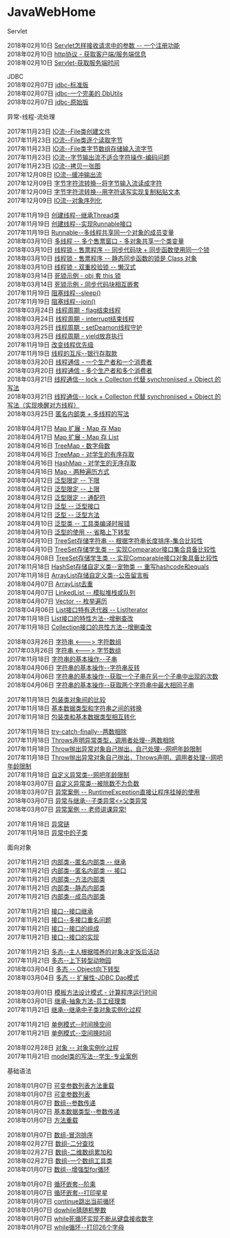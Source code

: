 # JavaWebHome

Servlet

2018年02月10日 [Servlet怎样接收请求中的参数 -- 一个注册功能](servletddmo/src/main/java/web/RegServlet.java)  
2018年02月10日 [http协议 - 获取客户端/服务端信息](servletddmo/src/main/java/servletbasic/HttpsServlet.java)  
2018年02月10日 [Servlet-获取服务端时间](servletddmo/src/main/java/servletbasic/TimeServlet.java)  



JDBC  
2018年02月07日 [jdbc-标准版](jdbcddmo/src/main/java/mysqljdbc/StandardStart.java)  
2018年02月07日 [jdbc-一个完美的 DbUtils](jdbcddmo/src/main/java/mysqljdbc/DbUtils.java)  
2018年02月07日 [jdbc-原始版](jdbcddmo/src/main/java/mysqljdbc/QuickStart.java)  


异常-线程-流处理  

2017年11月23日 [IO流--File类创建文件](FileProj/src/FileFunction.java)  
2017年11月23日 [IO流--File类逐个读取字节](FileProj/src/InputStreamTest.java)  
2017年11月23日 [IO流--File类字节数组存储输入流字节](FileProj/src/InputStreamByteTest.java)  
2017年11月23日 [IO流--字节输出流不适合字符操作-编码问题](FileProj/src/OutputStreamTest.java)  
2017年11月23日 [IO流--拷贝一张图](FileProj/src/CopyPic.java)  
2017年12月08日 [IO流--缓冲输出流](FileProj/src/BufferedOutputStream.java)  
2017年12月09日 [字节字符流转换--将字节输入流读成字符](FileProj/src/ChangeByteToChar.java)  
2017年12月09日 [字节字符流转换--用字符读写实现复制粘贴文本](FileProj/src/ChangeBytetoCharOutput.java)  
2017年12月09日 [IO流--对象序列化](FileProj/src/objectserial/GoodsSerialTest.java)    

2017年11月19日 [创建线程--继承Thread类](ThreadProj/src/ThreadTest.java)  
2017年11月19日 [创建线程--实现Runnable接口](ThreadProj/src/RunnableTest.java)  
2017年11月19日 [Runnable--多线程共享同一个对象的成员变量](ThreadProj/src/MultiThreadShareTest.java)  
2018年03月10日 [多线程 -- 多个售票窗口 - 多对象共享一个类变量](ThreadProj/src/TicketSale.java)  
2018年03月10日 [线程锁 - 售票程序 -- 同步代码块 + 同步函数使用同一个锁](ThreadProj/src/SynchronizedFunction.java)  
2018年03月10日 [线程锁 - 售票程序 -- 静态同步函数的锁是 Class 对象](ThreadProj/src/StaticSynchronizedFunction.java)  
2018年03月10日 [线程锁 - 双重校验锁 -- 懒汉式](ThreadProj/src/Lock2.java)  
2018年03月14日 [死锁示例 - obj 套 this 锁](ThreadProj/src/DeadLock.java)  
2018年03月14日 [死锁示例 - 同步代码块相互嵌套](ThreadProj/src/DeadLock2.java)  
2017年11月19日 [阻塞线程--sleep()](ThreadProj/src/SleepThread.java)  
2017年11月19日 [阻塞线程--join()](ThreadProj/src/JoinThread.java)  
2018年03月24日 [线程周期 - flag结束线程](ThreadProj/src/ThreadLifeCycle/ThreadStop.java)  
2018年03月24日 [线程周期 - interrupt结束线程](ThreadProj/src/ThreadLifeCycle/ThreadStopInterrupt.java)  
2018年03月25日 [线程周期 - setDeamon线程守护](ThreadProj/src/ThreadLifeCycle/ThreadSetDeamon.java)  
2018年03月25日 [线程周期 - yield放弃执行](ThreadProj/src/ThreadLifeCycle/ThreadYield.java)  
2017年11月19日 [改变线程优先级](ThreadProj/src/PriorityThread.java)  
2017年11月19日 [线程的互斥--银行存取款](ThreadProj/src/_BankTest.java)  
2018年03月20日 [线程通信 - 一个生产者和一个消费者](ThreadProj/src/ThreadCommunicate1/ThreadOneCustom.java)  
2018年03月20日 [线程通信 - 多个生产者和多个消费者](ThreadProj/src/ThreadCommunicate2/ThreadManyCustom.java)  
2018年03月21日 [线程通信-- lock + Collecton 代替 synchroniised + Object 的写法](ThreadProj/src/ThreadCommunicate3/ThreadWithLockWithoutSynchronized.java)  
2018年03月21日 [线程通信-- lock + Collecton 代替 synchroniised + Object 的写法（实现唤醒对方线程）](ThreadProj/src/ThreadCommunicate4/ThreadNotifyOther.java)  
2018年03月25日 [匿名内部类 + 多线程的写法](ThreadProj/src/ThreadSummary.java)  

2018年04月17日 [Map 扩展 - Map 存 Map](MapProj/src/map/MapInMap.java)  
2018年04月17日 [Map 扩展 - Map 存 List](MapProj/src/map/ListInMap.java)  
2018年04月16日 [TreeMap - 数字母数](MapProj/src/treemap/TreeMapCountNum.java)  
2018年04月16日 [TreeMap - 对学生的有序存取](MapProj/src/treemap/TreeMapTest.java)  
2018年04月16日 [HashMap - 对学生的无序存取](MapProj/src/hashmap/MapTest.java)  
2018年04月16日 [Map - 两种遍历方式](MapProj/src/map/MapFunc.java)  
2018年04月12日 [泛型限定 -- 下限](SetProj/src/generic/GenericLower.java)  
2018年04月12日 [泛型限定 -- 上限](SetProj/src/generic/GenericUpper.java)  
2018年04月12日 [泛型限定 -- 通配符](SetProj/src/generic/GenericFanwei.java)  
2018年04月12日 [泛型 -- 泛型接口](SetProj/src/generic/GenericImpl.java)  
2018年04月12日 [泛型 -- 泛型方法](SetProj/src/generic/GenericFunc.java)  
2018年04月10日 [泛型类 -- 工具类编译时报错](SetProj/src/generic/GenericClass.java)  
2018年04月10日 [泛型的使用 -- 省略上下转型](SetProj/src/generic/StringTreeSetWithoutClassCast.java)  
2018年04月10日 [TreeSet存储字符串 -- 根据字符串长度排序-集合比较性](SetProj/src/treeset/StringTreeSetDemo.java)  
2018年04月10日 [TreeSet存储学生类 -- 实现Comparator接口集合具备比较性](SetProj/src/treeset/TreeSetOrderByCollection.java)  
2018年04月08日 [TreeSet存储学生类 -- 实现Comparable接口对象具备比较性](SetProj/src/treeset/treeSetPaiXu.java)  
2017年11月18日 [HashSet存储自定义类--宠物类 -- 重写hashcode和equals](SetProj/src/hashset/Pet_set.java)  
2017年11月18日 [ArrayList存储自定义类--公告留言板](ListProj/src/arraylist/NoticeTest.java)  
2018年04月07日 [ArrayList去重](ListProj/src/arraylist/ArrayListSingle.java)  
2018年04月07日 [LinkedList -- 模拟堆栈或队列](ListProj/src/linkedlist/LinkedListTest.java)  
2018年04月07日 [Vector -- 枚举遍历](ListProj/src/vector/VectorDemo.java)  
2018年04月06日 [List接口特有迭代器 -- ListIterator](ListProj/src/list/ListIteratorTest.java)  
2017年11月18日 [List接口的特性方法--增删查改](ListProj/src/list/ListDemo.java)  
2017年11月18日 [Collection接口的共性方法--增删查改](ListProj/src/list/CollectionCommonFunction.java)  


2018年03月26日 [字符串 <---> 字符数组](StringProj/src/StringandChars.java)  
2017年03月26日 [字符串 <---> 字节数组](StringProj/src/StringandBytes.java)  
2017年11月18日 [字符串的基本操作--子串](StringProj/src/StringFunctions.java)  
2018年04月06日 [字符串的基本操作--字符串反转](StringProj/src/exercise/ReverseString.java)  
2018年04月06日 [字符串的基本操作--获取一个子串在另一个子串中出现的次数](StringProj/src/exercise/CountNum.java)  
2018年04月06日 [字符串的基本操作--获取两个字符串中最大相同子串](StringProj/src/exercise/GetMaxSameString.java)  


2017年11月18日 [包装类对象间的比较](WrapProj/src/ObjectPool_Wrap.java)  
2017年11月18日 [基本数据类型和字符串之间的转换](WrapProj/src/StringAndBasic.java)  
2017年11月18日 [包装类和基本数据类型相互转化](WrapProj/src/BasicAndClass.java)  


2017年11月18日 [try-catch-finally--两数相除](ExceptionProj/src/_01_trycatch1.java)  
2017年11月18日 [Throws声明异常类型，调用者处理--两数相除](ExceptionProj/src/_02_Throws.java)  
2017年11月18日 [Throw抛出异常对象自己抛出，自己处理--网吧年龄限制](ExceptionProj/src/_03_Throw1.java)  
2017年11月18日 [Throw抛出异常对象自己抛出，Throws声明，调用者处理--网吧年龄限制](ExceptionProj/src/_04_Throw2.java)  
2017年11月18日 [自定义异常类--网吧年龄限制](ExceptionProj/src/_05_CustomThrow.java)  
2018年03月07日 [自定义异常类--被除数不为负数](ExceptionProj/src/_05_CustomThrowFushu.java)  
2018年03月07日 [异常案例 -- RuntimeException直接让程序挂掉的使用](ExceptionProj/src/_10_RunTimeExceptionTest.java)  
2018年03月07日 [异常与继承--子类异常<=父类异常](ExceptionProj/src/_09_ExtendsInExceptionTest.java)  
2018年03月07日 [异常案例 -- 老师讲课异常!](ExceptionProj/src/_08_TeacherExceptionTest.java)  

2017年11月18日 [异常链](ExceptionProj/src/_06_ThroableLine.java)  
2017年11月18日 [异常中的子类](ExceptionProj/src/_07_ThrowsInherianceFather.java)  

面向对象

2017年11月21日 [内部类--匿名内部类 -- 继承](innerClass/src/com/easter/anonymous/Person.java)  
2017年11月21日 [内部类--匿名内部类 -- 接口](innerClass/src/com/easter/anonymous/InnerClassTest.java)  
2017年11月21日 [内部类--方法内部类](innerClass/src/com/easter/function/Person.java)  
2017年11月21日 [内部类--静态内部类](innerClass/src/com/easter/staticinner/Person.java
)  
2017年11月21日 [内部类--成员内部类](innerClass/src/com/easter/member/Person.java)  

2017年11月21日 [接口--接口继承](interfaceProj/src/com/easter/test/_04Inherance.java)  
2017年11月21日 [接口--多接口重名问题](interfaceProj/src/com/easter/test/_03Duplication.java)  
2017年11月21日 [接口--接口的组成](interfaceProj/src/com/easter/test/_02Member.java)  
2017年11月21日 [接口--接口的实现](interfaceProj/src/com/easter/test/_01AchievementTest.java)  

2017年11月21日 [多态--主人根据喂养的对象决定饭后活动](PolyProj/src/com/easter/test/MasterTest.java)  
2017年11月21日 [多态--上下转型动物园](PolyProj/src/com/easter/test/PolyTest.java)     
2018年03月04日 [多态 -- Object向下转型](PolyProj/src/com/easter/mytest.java)  
2018年03月04日 [多态 -- 扩展性-JDBC Dao模式](PolyProj/src/com/easter/PolyInJDBC.java)  

2018年03月01日 [模板方法设计模式 - 计算程序运行时间](objectInitInInherihance/src/com/easter/Abstract/Template.java)  
2018年03月01日 [继承-抽象方法-员工经理类](objectInitInInherihance/src/com/easter/Abstract/Empolee.java)  
2017年11月21日 [继承--继承中子类对象实例化过程](objectInitInInherihance/src/com/easter/test/Catest.java)  

2017年11月21日 [单例模式--时间换空间](singletonProj/src/com/easter/singleton/SingletonLazy.java)  
2017年11月21日 [单例模式--空间换时间](singletonProj/src/com/easter/singleton/SingletonHunger.java)  

2018年02月28日 [对象 -- 对象实例化过程](basic/src/array/Person.java)  
2017年11月21日 [model类的写法--学生-专业案例](studentMangement/src/com/easter/test/schooltest.java)  


基础语法  

2018年01月07日 [可变参数列表方法重载](basic/src/function/ArgsPri.java)  
2018年01月07日 [可变参数列表](basic/src/function/ArgsChange.java)  
2018年01月07日 [数组--参数传递](basic/src/function/ArrChangeArge.java)  
2018年01月07日 [基本数据类型--参数传递](basic/src/function/ChangeArge.java)  
2018年01月07日 [方法重载](basic/src/function/FunctionDemo.java)  

2018年01月07日 [数组-冒泡排序](basic/src/array/Bubble.java)  
2018年02月27日 [数组-二分查找](basic/src/array/HalfSearch.java)  
2018年02月27日 [数组-二维数组累加和](basic/src/array/TwoArray.java)  
2018年02月27日 [数组-一个数组工具类](basic/src/array/ArrayTool.java)  
2018年01月07日 [数组--增强型for循环](basic/src/array/ArrayOption.java)  

2018年01月07日 [循环嵌套--阶乘](basic/src/cycle/Jiecheng.java)  
2018年01月07日 [循环嵌套--打印星星](basic/src/cycle/Star.java)  
2018年01月07日 [continue跳出当前循环](basic/src/cycle/BreakAndContinue.java)  
2018年01月07日 [dowhile猜随机整数](basic/src/cycle/DoWhileGuess.java)  
2018年01月07日 [while死循环实现不断从键盘接收数字](basic/src/cycle/ForDemo.java)  
2018年01月07日 [while循环--打印26个字母](basic/src/cycle/FunctionDemo.java)  
